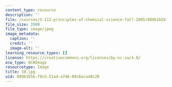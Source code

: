 ```yaml
---
content_type: resource
description: ''
file: /courses/5-112-principles-of-chemical-science-fall-2005/880b1b5bf8c551ada74609c6eca48c20_10.jpg
file_size: 3508
file_type: image/jpeg
image_metadata:
  caption: ''
  credit: ''
  image-alt: ''
learning_resource_types: []
license: https://creativecommons.org/licenses/by-nc-sa/4.0/
ocw_type: OCWImage
resourcetype: Image
title: 10.jpg
uid: 880b1b5b-f8c5-51ad-a746-09c6eca48c20
---
```

